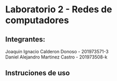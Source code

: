 # Laboratorio 2 - Redes de computadores
## Integrantes:
Joaquin Ignacio Calderon Donoso  - 201973571-3  
Daniel Alejandro Martinez Castro - 201973508-k 

## Instruciones de uso